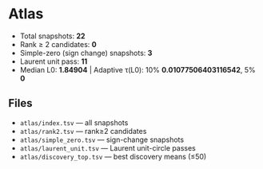 # Atlas

- Total snapshots: **22**
- Rank ≥ 2 candidates: **0**
- Simple-zero (sign change) snapshots: **3**
- Laurent unit pass: **11**
- Median L0: **1.84904**  |  Adaptive τ(L0): 10% **0.01077506403116542**, 5% **0**

## Files
- `atlas/index.tsv` — all snapshots
- `atlas/rank2.tsv` — rank≥2 candidates
- `atlas/simple_zero.tsv` — sign-change snapshots
- `atlas/laurent_unit.tsv` — Laurent unit-circle passes
- `atlas/discovery_top.tsv` — best discovery means (≤50)
